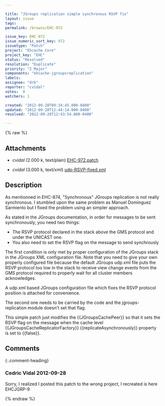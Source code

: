 ```yaml
---

title: "JGroups replication simple synchronous RSVP fix"
layout: issue
tags: 
permalink: /browse/EHC-972

issue_key: EHC-972
issue_numeric_sort_key: 972
issuetype: "Patch"
project: "Ehcache Core"
project_key: "EHC"
status: "Resolved"
resolution: "Duplicate"
priority: "2 Major"
components: "ehcache-jgroupsreplication"
labels: 
assignee: "drb"
reporter: "cvidal"
votes:  0
watchers: 1

created: "2012-09-28T09:34:45.000-0400"
updated: "2012-09-28T12:44:14.000-0400"
resolved: "2012-09-28T12:43:54.000-0400"

---
```




{% raw %}


## Attachments

* <em>cvidal</em> (2.000 k, text/plain) [EHC-972.patch](/attachments/EHC/EHC-972/EHC-972.patch)

* <em>cvidal</em> (3.000 k, text/xml) [udp-RSVP-fixed.xml](/attachments/EHC/EHC-972/udp-RSVP-fixed.xml)




## Description

<div markdown="1" class="description">

As mentionned in EHC-874, "Synchronous" JGroups replication is not really synchronous. I stumbled upon the same problem as Manuel Dominguez Sarmiento but I fixed the problem using an simpler approach.

As stated in the JGroups documentation, in order for messages to be sent synchronously, you need two things:
- The RSVP protocol declared in the stack above the GMS protocol and under the UNICAST one.
- You also need to set the RSVP flag on the message to send synchrously

The first condition is only met by proper configuration of the JGroups stack in the JGroups XML configuration file. Note that you need to give your own properly configured file because the default JGroups udp.xml file puts the RSVP protocol too low in the stack to receive view change events from the GMS protocol required to properly wait for all cluster members acknowledges.

A udp.xml based JGroups configuration file which fixes the RSVP protocol position is attached for convenience.

The second one needs to be carried by the code and the jgroups-replication module doesn't set that flag.

This simple patch just modifies the \{\{JGroupsCachePeer\}\} so that it sets the RSVP flag on the message when the cache level \{\{JGroupsCacheReplicatorFactory\}\} \{\{replicateAsynchronously\}\} property is set to \{\{false\}\}.


</div>

## Comments


{:.comment-heading}
### **Cedric Vidal** <span class="date">2012-09-28</span>

<div markdown="1" class="comment">

Sorry, I realized I posted this patch to the wrong project, I recreated is here EHCJGRP-9

</div>



{% endraw %}
